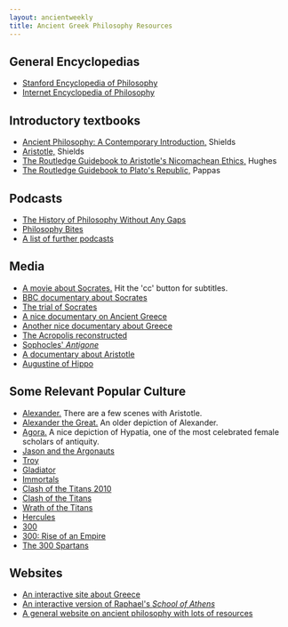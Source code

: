 ```yaml
---
layout: ancientweekly
title: Ancient Greek Philosophy Resources
---
```



## General Encyclopedias

+ [Stanford Encyclopedia of Philosophy](https://plato.stanford.edu)
+ [Internet Encyclopedia of Philosophy](https://www.iep.utm.edu)

## Introductory textbooks

+ [Ancient Philosophy: A Contemporary Introduction,](Shields2.pdf) Shields
+ [Aristotle,](Shields.pdf) Shields
+ [The Routledge Guidebook to Aristotle's Nicomachean Ethics,](Ethics.pdf) Hughes
+ [The Routledge Guidebook to Plato's Republic,](Pappas.pdf) Pappas


## Podcasts

+ [The History of Philosophy Without Any Gaps](https://www.historyofphilosophy.net/classical)
+ [Philosophy Bites](http://philosophybites.com/ancient_philosophy/)
+ [A list of further podcasts](https://ancientphilosophynow.wordpress.com/podcasts/)

## Media

+ [A movie about Socrates.](https://www.youtube.com/watch?v=SY-mgZbuxBA) Hit the 'cc' button for subtitles. 
+ [BBC documentary about Socrates](https://www.youtube.com/watch?v=eCrn-1jUOP8)
+ [The trial of Socrates](https://www.youtube.com/watch?v=380KSdkV6zY)
+ [A nice documentary on Ancient Greece](https://www.youtube.com/watch?v=-dwWocwd160)
+ [Another nice documentary about Greece](https://www.youtube.com/watch?v=g2z3RXyt0u0)
+ [The Acropolis reconstructed](https://www.youtube.com/watch?v=DMccsbWFAok)
+ [Sophocles' *Antigone*](https://www.youtube.com/watch?v=8bSnnufOx80&list=PLjAYlUiAhOZ5xJhxtxojqCKFnZs5-lzCh)
+ [A documentary about Aristotle](https://www.youtube.com/watch?v=JN8ortM4M3o)
+ [Augustine of Hippo](https://mubi.com/films/augustine-of-hippo)

## Some Relevant Popular Culture

+ [Alexander.](https://mubi.com/films/alexander-the-ultimate-cut) There are a few scenes with Aristotle. 
+ [Alexander the Great.](https://mubi.com/films/alexander-the-great) An older depiction of Alexander.
+ [Agora.](http://www.imdb.com/title/tt1186830/) A nice depiction of Hypatia, one of the most celebrated female scholars of antiquity. 
+ [Jason and the Argonauts](https://mubi.com/films/jason-and-the-argonauts)
+ [Troy](https://mubi.com/films/troy)
+ [Gladiator](https://mubi.com/films/gladiator)
+ [Immortals](https://mubi.com/films/immortals)
+ [Clash of the Titans 2010](https://mubi.com/films/clash-of-the-titans-2010)
+ [Clash of the Titans](https://mubi.com/films/clash-of-the-titans)
+ [Wrath of the Titans](https://mubi.com/films/wrath-of-the-titans)
+ [Hercules](https://mubi.com/films/hercules-2014)
+ [300](https://mubi.com/films/-300)
+ [300: Rise of an Empire](https://mubi.com/films/300-rise-of-an-empire)
+ [The 300 Spartans](https://mubi.com/films/the-300-spartans)


## Websites

+ [An interactive site about Greece](http://www.ancientgreece.co.uk/)
+ [An interactive version of Raphael's *School of Athens*](http://agutie.homestead.com/files/school_athens_map.html)
+ [A general website on ancient philosophy with lots of resources](https://ancientphilosophynow.wordpress.com)

